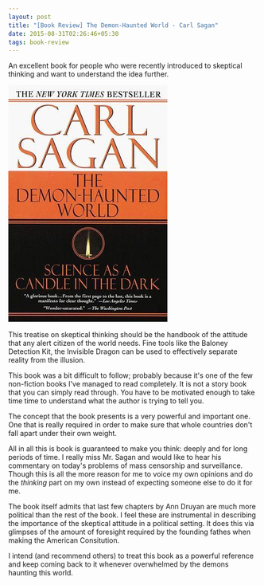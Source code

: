 ```yaml
---
layout: post
title: "[Book Review] The Demon-Haunted World - Carl Sagan"
date: 2015-08-31T02:26:46+05:30
tags: book-review
---
```


An excellent book for people who were recently introduced to skeptical thinking and want to understand the idea further.

![The Demon-Haunted World](/img/book-cover-the-demon-haunted-world.jpg 'The Demon-Haunted World')

This treatise on skeptical thinking should be the handbook of the attitude that any alert citizen of the world needs.
Fine tools like the Baloney Detection Kit, the Invisible Dragon can be used to effectively separate reality from the illusion.

This book was a bit difficult to follow; probably because it's one of the few non-fiction books I've managed to read completely.
It is not a story book that you can simply read through.
You have to be motivated enough to take time time to understand what the author is trying to tell you.

The concept that the book presents is a very powerful and important one.
One that is really required in order to make sure that whole countries don't fall apart under their own weight.

All in all this is book is guaranteed to make you think: deeply and for long periods of time.
I really miss Mr. Sagan and would like to hear his commentary on today's problems of mass censorship and surveillance.
Though this is all the more reason for me to voice my own opinions and do the *thinking* part on my own instead of expecting someone else to do it for me.

The book itself admits that last few chapters by Ann Druyan are much more political than the rest of the book.
I feel these are instrumental in describing the importance of the skeptical attitude in a political setting.
It does this via glimpses of the amount of foresight required by the founding fathes when making the American Consitution.

I intend (and recommend others) to treat this book as a powerful reference and keep coming back to it whenever overwhelmed by the demons haunting this world.
